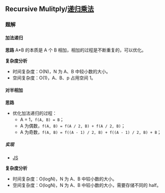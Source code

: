 ## Recursive Mulitply/[递归乘法](https://leetcode-cn.com/problems/recursive-mulitply-lcci/)

### 题解
#### 加法递归
**思路**
A*B 的本质是 A 个 B 相加，相加的过程是不断重复的，可以优化。

**复杂度分析**
+ 时间复杂度：O(N)，N 为 A、B 中较小数的大小。
+ 空间复杂度：O(1)，A、B、p 占用空间 1。

#### 对半相加
**思路**
+ 优化加法递归的过程：
  - A = 1，`f(A, B) = B`；
  - A 为偶数，`f(A, B) = f(A / 2, B) + f(A / 2, B)`；
  - A 为奇数，`f(A, B) = f((A - 1) / 2, B) + f((A - 1) / 2, B) + B`；

##### 实现
+ [JS](../../js/lcci/0805.js)

**复杂度分析**
+ 时间复杂度：O(logN)，N 为 A、B 中较小数的大小。
+ 空间复杂度：O(logN)，N 为 A、B 中较小数的大小，需要存储不同的 half。